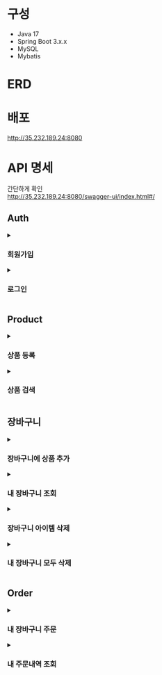 # 구성
- Java 17
- Spring Boot 3.x.x
- MySQL
- Mybatis

# ERD

# 배포
http://35.232.189.24:8080

# API 명세
간단하게 확인  
http://35.232.189.24:8080/swagger-ui/index.html#/

## Auth

<details>
  <summary><h3>회원가입</h3></summary>


```bash
curl -X POST http://35.232.189.24:8080/api/v1/auth/signup \
  -H 'Content-Type: application/json' \
  -d '{
    "username": "username",
    "password": "password",
    "nickname": "nickname"
  }'
```

**헤더 파라미터:**

| 파라미터      | 타입    | 필수여부 | 설명               |
|--------------|--------|----------|--------------------|
| Content-Type | String | 필수     | application/json  |

**바디 파라미터:**

| 파라미터  | 타입   | 필수여부 | 설명     |
|----------|--------|----------|----------|
| username | String | 필수     | 사용자 ID |
| password | String | 필수     | 비밀번호  |
| nickname | String | 필수     | 닉네임    |

**응답:**

```json
201
{
  "accessToken": "string"
}
```

- `accessToken`: 액세스 토큰

</details>


<details>
  <summary><h3>로그인</h3></summary>

```bash
curl -X POST http://35.232.189.24:8080/api/v1/auth/login \
  -H 'Content-Type: application/json' \
  -d '{
    "username": "username",
    "password": "password"
  }'
```

**헤더 파라미터:**

| 파라미터      | 타입    | 필수여부 | 설명               |
|--------------|--------|----------|--------------------|
| Content-Type | String | 필수     | application/json  |

**바디 파라미터:**

| 파라미터  | 타입   | 필수여부 | 설명     |
|----------|--------|----------|----------|
| username | String | 필수     | 사용자 ID |
| password | String | 필수     | 비밀번호  |

**응답:**

```json
200
{
  "accessToken": "string"
}
```
**응답 필드:**

- `accessToken`: 액세스 토큰


</details>

## Product


<details>
  <summary><h3>상품 등록</h3></summary>

```bash
curl -X POST http://35.232.189.24:8080/api/v1/product \
  -H 'Content-Type: application/json' \
  -H 'Authorization: Bearer {token}' \
  -d '{
    "name": "상품 이름",
    "price": 100
  }'

```
**헤더 파라미터:**

| 파라미터      | 타입    | 필수여부 | 설명               |
|--------------|--------|----------|--------------------|
| Content-Type | String | 필수     | application/json  |
| Authorization | String | 필수     | Bearer 토큰 (사용자 인증용)  |

**바디 파라미터:**

| 파라미터  | 타입   | 필수여부 | 설명     |
|----------|--------|----------|----------|
| name | String | 필수     | 상품이름 |
| price | Number | 필수     | 가격  |

**응답:**

```json
201
```
</details>


<details>
  <summary><h3>상품 검색</h3></summary>

```bash
curl -X GET http://35.232.189.24:8080/api/v1/product \
  -H 'Content-Type: application/json' \
  -d '{
    "keyword": "keyword",
    "page": 0,
    "size": 5
  }'
```

**헤더 파라미터:**

| 파라미터      | 타입    | 필수여부 | 설명               |
|--------------|--------|----------|--------------------|
| Content-Type | String | 필수     | application/json  |

**요청 파라미터:**

| 파라미터  | 타입   | 필수여부 | 설명     |
|----------|--------|----------|----------|
| keyword | String | 선택     | 검색 키워드 (없을 경우 전체 상품 검색) |
| page    | Number | 선택     | 페이지 번호 (기본값: 0) |
| size    | Number | 선택     | 페이지 당 아이템 수 (기본값: 5) |

**응답:**

```json
{
  "products": [
    {
      "id": 0,
      "name": "string",
      "price": 0
    }
  ],
  "page": 0,
  "size": 0,
  "totalSize": 0
}
```

**응답 필드:**

- `products`: 검색된 상품 목록
  - `id`: 상품 ID
  - `name`: 상품 이름
  - `price`: 상품 가격
- `page`: 현재 페이지 번호
- `size`: 페이지 당 아이템 수
- `totalSize`: 전체 상품 수

</details>

## 장바구니 

<details>
  <summary><h3>장바구니에 상품 추가</h3></summary>


```bash
curl -X POST http://35.232.189.24:8080/api/v1/cart/items \
  -H 'Content-Type: application/json' \
  -H 'Authorization: Bearer {token}' \
  -d '{
    "productId": 1,
    "quantity": 2
  }'
```

**헤더 파라미터:**

| 파라미터         | 타입    | 필수여부 | 설명                        |
|-----------------|--------|----------|-----------------------------|
| Content-Type    | String | 필수     | application/json           |
| Authorization   | String | 필수     | Bearer 토큰 (사용자 인증용) |

**바디 파라미터:**

| 파라미터     | 타입    | 필수여부 | 설명             |
|-------------|--------|----------|------------------|
| productId   | Number | 필수     | 상품 ID          |
| quantity    | Number | 필수     | 추가할 수량      |

**응답:**


```json
201
```
</details>

<details>
  <summary><h3>내 장바구니 조회</h3></summary>


```bash
curl -X GET http://35.232.189.24:8080/api/v1/cart/items/my \
  -H 'Content-Type: application/json' \
  -H 'Authorization: Bearer {token}'
```

**헤더 파라미터:**

| 파라미터         | 타입    | 필수여부 | 설명                        |
|-----------------|--------|----------|-----------------------------|
| Content-Type    | String | 필수     | application/json           |
| Authorization   | String | 필수     | Bearer 토큰 (사용자 인증용) |

**응답:**

```json
{
  "items": [
    {
      "id": 1,
      "quantity": 2,
      "product": {
        "id": 1,
        "name": "상품 이름",
        "price": 1000
      }
    }
  ],
  "totalPrice": 2000
}
```

**응답 필드 설명:**

- `items`: 장바구니에 담긴 상품 목록
  - `id`: 장바구니 아이템 ID
  - `quantity`: 상품 수량
  - `product`: 상품 정보
    - `id`: 상품 ID
    - `name`: 상품 이름
    - `price`: 상품 가격
- `totalPrice`: 장바구니에 담긴 상품들의 총 가격

</details>

<details>
  <summary><h3>장바구니 아이템 삭제</h3></summary>


```bash
curl -X DELETE http://35.232.189.24:8080/api/v1/cart/items/{itemId} \
  -H 'Authorization: Bearer {token}'
```

**헤더 파라미터:**

| 파라미터         | 타입    | 필수여부 | 설명                        |
|-----------------|--------|----------|-----------------------------|
| Authorization   | String | 필수     | Bearer 토큰 (사용자 인증용) |

**경로 파라미터:**

| 파라미터  | 타입   | 필수여부 | 설명             |
|----------|--------|----------|------------------|
| itemId   | Number | 필수     | 삭제할 아이템 ID |


**응답:**

```json
204
```
</details>

<details>
  <summary><h3>내 장바구니 모두 삭제</h3></summary>


```bash
curl -X DELETE http://35.232.189.24:8080/api/v1/cart/items/my \
  -H 'Authorization: Bearer {token}'
```

**헤더 파라미터:**

| 파라미터         | 타입    | 필수여부 | 설명                        |
|-----------------|--------|----------|-----------------------------|
| Authorization   | String | 필수     | Bearer 토큰 (사용자 인증용) |

**응답:**

```json
204
```
  </details>

## Order 

<details>
  <summary><h3>내 장바구니 주문</h3></summary>


```bash
curl -X POST http://35.232.189.24:8080/api/v1/order/cart/my \
  -H 'Authorization: Bearer {token}'
```

**헤더 파라미터:**

| 파라미터         | 타입    | 필수여부 | 설명                        |
|-----------------|--------|----------|-----------------------------|
| Authorization   | String | 필수     | Bearer 토큰 (사용자 인증용) |

**응답:**

```json
{
  "orderId": 1,
  "totalPrice": 2000,
  "createdAt": "2023-12-17T18:32:41.915Z"
}
```

**응답 필드 설명:**

- `orderId`: 주문 ID
- `totalPrice`: 주문 총 가격
- `createdAt`: 주문 생성 일자

</details>


<details>
  <summary><h3>내 주문내역 조회</h3></summary>

```bash
curl -X GET http://35.232.189.24:8080/api/v1/order/details/my \
  -H 'Authorization: Bearer {token}' \
  -d '{
    "page": 0,
    "size": 5
  }'
```

**헤더 파라미터:**

| 파라미터         | 타입    | 필수여부 | 설명                        |
|-----------------|--------|----------|-----------------------------|
| Authorization   | String | 필수     | Bearer 토큰 (사용자 인증용) |

**요청 파라미터:**

| 파라미터  | 타입   | 필수여부 | 설명             |
|----------|--------|----------|------------------|
| page     | Number | 선택     | 페이지 번호 (기본값: 0) |
| size     | Number | 선택     | 페이지 당 아이템 수 (기본값: 5) |


**응답:**

```json
{
  "orders": [
    {
      "id": 1,
      "totalPrice": 200.0,
      "createdAt": "2023-12-17T18:34:22.660Z",
      "orderItems": [
        {
          "quantity": 2,
          "orderPrice": 100.0,
          "product": {
            "id": 1,
            "name": "상품 이름",
            "price": 500
          }
        }
      ]
    }
  ],
  "page": 0,
  "size": 5,
  "totalSize": 1
}
```

**응답 필드:**

- `orders`: 주문 내역 목록
  - `id`: 주문 ID
  - `totalPrice`: 주문 총 가격
  - `createdAt`: 주문 생성 일자
  - `orderItems`: 주문에 속한 상품 목록
    - `quantity`: 상품 수량
    - `orderPrice`: 주문된 상품 가격
    - `product`: 상품 정보
      - `id`: 상품 ID
      - `name`: 상품 이름
      - `price`: 상품 가격
- `page`: 현재 페이지 번호
- `size`: 페이지 당 아이템 수
- `totalSize`: 전체 주문 내역 수


  </details>

</details>
